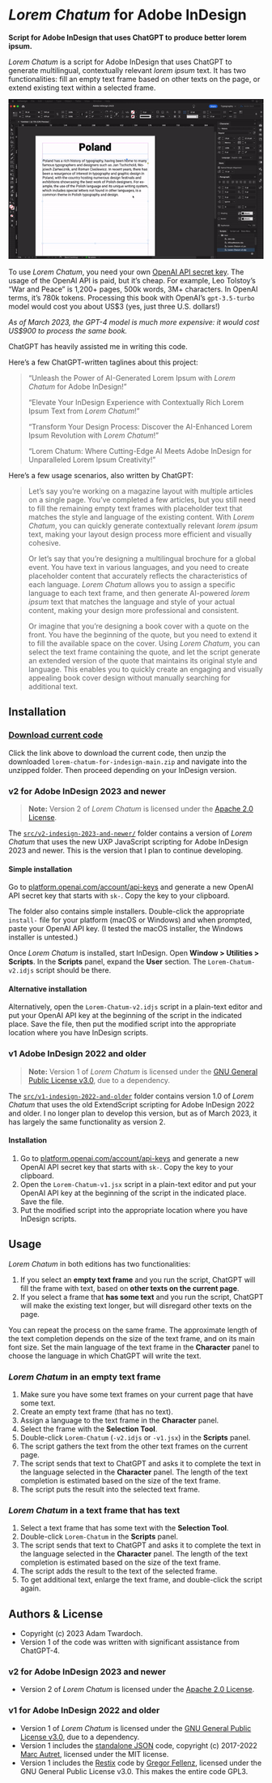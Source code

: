 # _Lorem Chatum_ for Adobe InDesign

**Script for Adobe InDesign that uses ChatGPT to produce better lorem ipsum.** 

_Lorem Chatum_ is a script for Adobe InDesign that uses ChatGPT to generate multilingual, contextually relevant _lorem ipsum_ text. It has two functionalities: fill an empty text frame based on other texts on the page, or extend existing text within a selected frame. 

![_Lorem Chatum_ for Adobe InDesign](./documentation/lorem-chatum.gif)

To use _Lorem Chatum_, you need your own [OpenAI API secret key](https://platform.openai.com/account/api-keys). The usage of the OpenAI API is paid, but it’s cheap. For example, Leo Tolstoy’s “War and Peace” is 1,200+ pages, 500k words, 3M+ characters. In OpenAI terms, it’s 780k tokens. Processing this book with OpenAI’s `gpt-3.5-turbo` model would cost you about US$3 (yes, just three U.S. dollars!) 

_As of March 2023, the GPT-4 model is much more expensive: it would cost US$900 to process the same book._

ChatGPT has heavily assisted me in writing this code. 

Here’s a few ChatGPT-written taglines about this project: 

> “Unleash the Power of AI-Generated Lorem Ipsum with _Lorem Chatum_ for Adobe InDesign!”
> 
> “Elevate Your InDesign Experience with Contextually Rich Lorem Ipsum Text from _Lorem Chatum_!”
> 
> “Transform Your Design Process: Discover the AI-Enhanced Lorem Ipsum Revolution with _Lorem Chatum_!”
> 
> “Lorem Chatum: Where Cutting-Edge AI Meets Adobe InDesign for Unparalleled Lorem Ipsum Creativity!”

Here’s a few usage scenarios, also written by ChatGPT: 

> Let’s say you’re working on a magazine layout with multiple articles on a single page. You’ve completed a few articles, but you still need to fill the remaining empty text frames with placeholder text that matches the style and language of the existing content. With _Lorem Chatum_, you can quickly generate contextually relevant _lorem ipsum_ text, making your layout design process more efficient and visually cohesive.
> 
> Or let’s say that you’re designing a multilingual brochure for a global event. You have text in various languages, and you need to create placeholder content that accurately reflects the characteristics of each language. _Lorem Chatum_ allows you to assign a specific language to each text frame, and then generate AI-powered _lorem ipsum_ text that matches the language and style of your actual content, making your design more professional and consistent.
> 
> Or imagine that you’re designing a book cover with a quote on the front. You have the beginning of the quote, but you need to extend it to fill the available space on the cover. Using _Lorem Chatum_, you can select the text frame containing the quote, and let the script generate an extended version of the quote that maintains its original style and language. This enables you to quickly create an engaging and visually appealing book cover design without manually searching for additional text.

## Installation

### [Download current code](https://github.com/twardoch/lorem-chatum-for-indesign/archive/refs/heads/main.zip)

Click the link above to download the current code, then unzip the downloaded `lorem-chatum-for-indesign-main.zip` and navigate into the unzipped folder. Then proceed depending on your InDesign version. 

### v2 for Adobe InDesign 2023 and newer 

> **Note:** Version 2 of _Lorem Chatum_ is licensed under the [Apache 2.0 License](src/v2-indesign-2023-and-newer/LICENSE.txt).

The [`src/v2-indesign-2023-and-newer/`](src/v2-indesign-2023-and-newer/) folder contains a version of _Lorem Chatum_ that uses the new UXP JavaScript scripting for Adobe InDesign 2023 and newer. This is the version that I plan to continue developing. 

#### Simple installation 

Go to [platform.openai.com/account/api-keys](https://platform.openai.com/account/api-keys) and generate a new OpenAI API secret key that starts with `sk-`. Copy the key to your clipboard. 

The folder also contains simple installers. Double-click the appropriate `install-` file for your platform (macOS or Windows) and when prompted, paste your OpenAI API key. (I tested the macOS installer, the Windows installer is untested.)

Once _Lorem Chatum_ is installed, start InDesign. Open **Window > Utilities > Scripts**. In the **Scripts** panel, expand the **User** section. The `Lorem-Chatum-v2.idjs` script should be there. 

#### Alternative installation 

Alternatively, open the `Lorem-Chatum-v2.idjs` script in a plain-text editor and put your OpenAI API key at the beginning of the script in the indicated place. Save the file, then put the modified script into the appropriate location where you have InDesign scripts.

### v1 Adobe InDesign 2022 and older

> **Note:** Version 1 of _Lorem Chatum_ is licensed under the [GNU General Public License v3.0](src/v1-indesign-2022-and-older/LICENSE.txt), due to a dependency.

The [`src/v1-indesign-2022-and-older`](src/v1-indesign-2022-and-older) folder contains version 1.0 of _Lorem Chatum_ that uses the old ExtendScript scripting for Adobe InDesign 2022 and older. I no longer plan to develop this version, but as of March 2023, it has largely the same functionality as version 2. 

#### Installation 

1. Go to [platform.openai.com/account/api-keys](https://platform.openai.com/account/api-keys) and generate a new OpenAI API secret key that starts with `sk-`. Copy the key to your clipboard. 
2. Open the `Lorem-Chatum-v1.jsx` script in a plain-text editor and put your OpenAI API key at the beginning of the script in the indicated place. Save the file. 
3. Put the modified script into the appropriate location where you have InDesign scripts.

## Usage

_Lorem Chatum_ in both editions has two functionalities: 

1. If you select an **empty text frame** and you run the script, ChatGPT will fill the frame with text, based on **other texts on the current page**. 
2. If you select a frame that **has some text** and you run the script, ChatGPT will make the existing text longer, but will disregard other texts on the page. 

You can repeat the process on the same frame. The approximate length of the text completion depends on the size of the text frame, and on its main font size. Set the main language of the text frame in the **Character** panel to choose the language in which ChatGPT will write the text. 

### _Lorem Chatum_ in an empty text frame

1. Make sure you have some text frames on your current page that have some text. 
2. Create an empty text frame (that has no text). 
3. Assign a language to the text frame in the **Character** panel. 
4. Select the frame with the **Selection Tool**. 
5. Double-click `Lorem-Chatum` (`-v2.idjs` or `-v1.jsx`) in the **Scripts** panel. 
6. The script gathers the text from the other text frames on the current page. 
7. The script sends that text to ChatGPT and asks it to complete the text in the language selected in the **Character** panel. The length of the text completion is estimated based on the size of the text frame. 
8. The script puts the result into the selected text frame. 

### _Lorem Chatum_ in a text frame that has text

1. Select a text frame that has some text with the **Selection Tool**.
2. Double-click `Lorem-Chatum` in the **Scripts** panel. 
3. The script sends that text to ChatGPT and asks it to complete the text in the language selected in the **Character** panel. The length of the text completion is estimated based on the size of the text frame. 
4. The script adds the result to the text of the selected frame. 
5. To get additional text, enlarge the text frame, and double-click the script again. 

## Authors & License

- Copyright (c) 2023 Adam Twardoch.
- Version 1 of the code was written with significant assistance from ChatGPT-4.

### v2 for Adobe InDesign 2023 and newer

- Version 2 of _Lorem Chatum_ is licensed under the [Apache 2.0 License](src/v2-indesign-2023-and-newer/LICENSE.txt).

### v1 for Adobe InDesign 2022 and older

- Version 1 of _Lorem Chatum_ is licensed under the [GNU General Public License v3.0](src/v1-indesign-2022-and-older/LICENSE.txt), due to a dependency.
- Version 1 includes the [standalone JSON](https://github.com/indiscripts/extendscript/tree/master/JSON) code, copyright (c) 2017-2022 [Marc Autret](https://indiscripts.com/), licensed under the MIT license.  
- Version 1 includes the [Restix](https://github.com/grefel/restix/blob/master/restix.jsx) code by [Gregor Fellenz](http://www.publishingx.de), licensed under the GNU General Public License v3.0. This makes the entire code GPL3.





